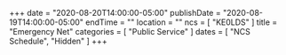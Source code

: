 +++
date = "2020-08-20T14:00:00-05:00"
publishDate = "2020-08-19T14:00:00-05:00"
endTime = ""
location = ""
ncs = [ "KE0LDS" ]
title = "Emergency Net"
categories = [ "Public Service" ]
dates = [ "NCS Schedule", "Hidden" ]
+++
